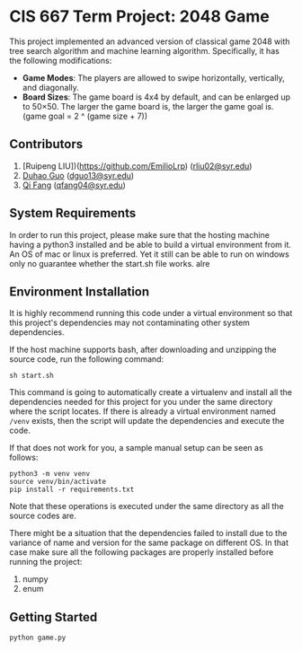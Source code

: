 # CIS 667 Term Project: 2048 Game

This project implemented an advanced version of classical game 2048 with tree search algorithm and machine learning algorithm.
Specifically, it has the following modifications:
* **Game Modes**: The players are allowed to swipe horizontally, vertically, and diagonally.
* **Board Sizes**: The game board is 4x4 by default, and can be enlarged up to 50×50. The larger the game board is, the larger the game goal is. (game goal = 2 ^ (game size + 7))


## Contributors

1. [Ruipeng LIU])(https://github.com/EmilioLrp) (rliu02@syr.edu)
2. [Duhao Guo](https://github.com/frankgx97) (dguo13@syr.edu)
3. [Qi Fang](https://github.com/mllejuly) (qfang04@syr.edu)



## System Requirements

In order to run this project, please make sure that the hosting machine having a python3 installed and be able to build a virtual environment from it. An OS of mac or linux is preferred. Yet it still can be able to run on windows only no guarantee whether the start.sh file works.
alre


## Environment Installation

It is highly recommend running this code under a virtual environment so that this project's dependencies may not contaminating other system dependencies.

If the host machine supports bash, after downloading and unzipping the source code, run the following command:

```
sh start.sh
```

This command is going to automatically create a virtualenv and install all the dependencies needed for this project for you under the same directory where the script locates. If there is already a virtual environment named `/venv`  exists, then the script will update the dependencies and execute the code.

If that does not work for you, a sample manual setup can be seen as follows:

```
python3 -m venv venv
source venv/bin/activate
pip install -r requirements.txt
```

Note that these operations is executed under the same directory as all the source codes are.

There might be a situation that the dependencies failed to install due to the variance of name and version for the same package on different OS. In that case make sure all the following packages are properly installed before running the project:

1. numpy
2. enum



## Getting Started
```
python game.py
```
